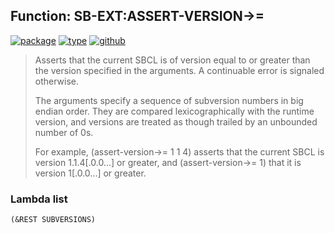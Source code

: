 ## Function: SB-EXT:ASSERT-VERSION->=
[![package](https://img.shields.io/badge/Package-SB--EXT-5f9ea0.svg?style=social&colorA=999999)](../) [![type](https://img.shields.io/badge/Type-Function-5f9ea0.svg?style=social&colorA=999999)](../#function) [![github](https://img.shields.io/badge/GitHub-View_the_source-5f9ea0.svg?style=social&colorA=999999&logo=github)](https://github.com/sbcl/sbcl/blob/master/src/code/late-extensions.lisp/) 

> Asserts that the current SBCL is of version equal to or greater than
> the version specified in the arguments.  A continuable error is signaled
> otherwise.
> 
> The arguments specify a sequence of subversion numbers in big endian order.
> They are compared lexicographically with the runtime version, and versions
> are treated as though trailed by an unbounded number of 0s.
> 
> For example, (assert-version->= 1 1 4) asserts that the current SBCL is
> version 1.1.4[.0.0...] or greater, and (assert-version->= 1) that it is
> version 1[.0.0...] or greater.

### Lambda list
```
(&REST SUBVERSIONS)
```
